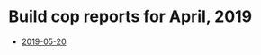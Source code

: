 # Build cop reports for April, 2019

* [2019-05-20](https://bitbucket.org/osrf/gazebo/wiki/buildcop/2019/05/20.md)